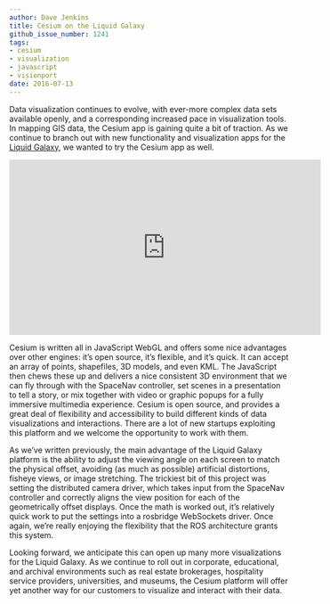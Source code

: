 ```yaml
---
author: Dave Jenkins
title: Cesium on the Liquid Galaxy
github_issue_number: 1241
tags:
- cesium
- visualization
- javascript
- visionport
date: 2016-07-13
---
```


Data visualization continues to evolve, with ever-more complex data sets available openly, and a corresponding increased pace in visualization tools. In mapping GIS data, the Cesium app is gaining quite a bit of traction. As we continue to branch out with new functionality and visualization apps for the [Liquid Galaxy](https://liquidgalaxy.endpoint.com/), we wanted to try the Cesium app as well.

<iframe allowfullscreen="" frameborder="0" height="315" src="https://www.youtube.com/embed/e0xbeQGUoa8" width="560"></iframe>

Cesium is written all in JavaScript WebGL and offers some nice advantages over other engines: it’s open source, it’s flexible, and it’s quick. It can accept an array of points, shapefiles, 3D models, and even KML.  The JavaScript then chews these up and delivers a nice consistent 3D environment that we can fly through with the SpaceNav controller, set scenes in a presentation to tell a story, or mix together with video or graphic popups for a fully immersive multimedia experience. Cesium is open source, and provides a great deal of flexibility and accessibility to build different kinds of data visualizations and interactions. There are a lot of new startups exploiting this platform and we welcome the opportunity to work with them.

As we’ve written previously, the main advantage of the Liquid Galaxy platform is the ability to adjust the viewing angle on each screen to match the physical offset, avoiding (as much as possible) artificial distortions, fisheye views, or image stretching.  The trickiest bit of this project was setting the distributed camera driver, which takes input from the SpaceNav controller and correctly aligns the view position for each of the geometrically offset displays. Once the math is worked out, it’s relatively quick work to put the settings into a rosbridge WebSockets driver.  Once again, we’re really enjoying the flexibility that the ROS architecture grants this system.

Looking forward, we anticipate this can open up many more visualizations for the Liquid Galaxy. As we continue to roll out in corporate, educational, and archival environments such as real estate brokerages, hospitality service providers, universities, and museums, the Cesium platform will offer yet another way for our customers to visualize and interact with their data.
